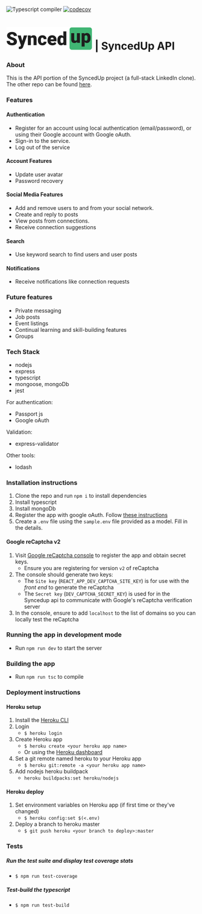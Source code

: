 ![Typescript compiler](https://github.com/chingu-voyages/v25-bears-team-05-repo2/workflows/Typescript%20compiler/badge.svg)
[![codecov](https://codecov.io/gh/chingu-voyages/v25-bears-team-05-repo2/branch/main/graph/badge.svg?token=LLDWZZ5PDA)](https://codecov.io/gh/chingu-voyages/v25-bears-team-05-repo2)
# [![SyncedUp](./assets/logo-dark.svg)](https://syncedup.live/) | SyncedUp API

### About

This is the API portion of the SyncedUp project (a full-stack LinkedIn clone). The other repo can be found [here](https://github.com/chingu-voyages/v25-bears-team-05).

### Features

#### Authentication
- Register for an account using local authentication (email/password), or using their Google account with Google oAuth.
- Sign-in to the service.
- Log out of the service

#### Account Features
- Update user avatar
- Password recovery
#### Social Media Features
- Add and remove users to and from your social network.
- Create and reply to posts
- View posts from connections.
- Receive connection suggestions

#### Search
- Use keyword search to find users and user posts
#### Notifications
- Receive notifications like connection requests
### Future features

- Private messaging
- Job posts
- Event listings
- Continual learning and skill-building features
- Groups

### Tech Stack

- nodejs
- express
- typescript
- mongoose, mongoDb
- jest

For authentication:

- Passport js
- Google oAuth

Validation:

- express-validator

Other tools:

- lodash

### Installation instructions

1. Clone the repo and run `npm i` to install dependencies
2. Install typescript
3. Install mongoDb
4. Register the app with google oAuth. Follow [these instructions](https://developers.google.com/identity/protocols/oauth2)
5. Create a `.env` file using the `sample.env` file
   provided as a model. Fill in the details.

#### Google reCaptcha v2
1. Visit [Google reCaptcha console](https://www.google.com/recaptcha/) to register the app and obtain secret keys.
   - Ensure you are registering for version `v2` of reCaptcha
2. The console should generate two keys:
   - The `Site key` (`REACT_APP_DEV_CAPTCHA_SITE_KEY`) is for use with the *front end* to generate the reCaptcha
   - The `Secret key` (`DEV_CAPTCHA_SECRET_KEY`) is used for in the Syncedup api to communicate with Google's 
      reCaptcha verification server
3. In the console, ensure to add `localhost` to the list of domains so you can     
   locally test the reCaptcha

### Running the app in development mode

- Run `npm run dev` to start the server
### Building the app

- Run `npm run tsc` to compile

### Deployment instructions

#### Heroku setup

1. Install the [Heroku CLI](https://devcenter.heroku.com/articles/heroku-cli)
1. Login
   - `$ heroku login`
1. Create Heroku app
   - `$ heroku create <your heroku app name>`
   - Or using the [Heroku dashboard](https://dashboard.heroku.com/)
1. Set a git remote named heroku to your Heroku app
   - `$ heroku git:remote -a <your heroku app name>`
1. Add nodejs heroku buildpack
   - `heroku buildpacks:set heroku/nodejs`

#### Heroku deploy

1. Set environment variables on Heroku app (if first time or they've changed)
   - `$ heroku config:set $(<.env)`
1. Deploy a branch to heroku master
   - `$ git push heroku <your branch to deploy>:master`
   
### Tests
##### Run the test suite and display test coverage stats
-  `$ npm run test-coverage`

##### Test-build the typescript
- `$ npm run test-build`
